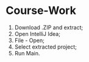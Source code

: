 # Course-Work
1) Download .ZIP and extract;
2) Open IntelliJ Idea;
3) File - Open;
4) Select extracted project;
5) Run Main.
